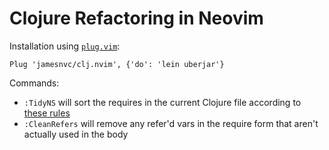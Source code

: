 # Clojure Refactoring in Neovim

Installation using [`plug.vim`](https://github.com/junegunn/vim-plug):

```
Plug 'jamesnvc/clj.nvim', {'do': 'lein uberjar'}
```

Commands:

 - `:TidyNS` will sort the requires in the current Clojure file according to [these rules](https://stuartsierra.com/2016/clojure-how-to-ns.html)
 - `:CleanRefers` will remove any refer'd vars in the require form that aren't actually used in the body
